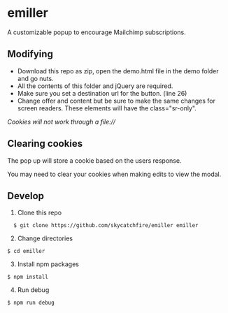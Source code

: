 # emiller
A customizable popup to encourage Mailchimp subscriptions.

## Modifying 
- Download this repo as zip, open the demo.html file in the demo folder and go nuts.
- All the contents of this folder and jQuery are required.
- Make sure you set a destination url for the button. (line 26)
- Change offer and content but be sure to make the same changes for screen readers. These elements will have the class="sr-only".

*Cookies will not work through a file://*

## Clearing cookies
The pop up will store a cookie based on the users response.

You may need to clear your cookies when making edits to view the modal.

## Develop

1. Clone this repo

```
  $ git clone https://github.com/skycatchfire/emiller emiller
```

2. Change directories

```
$ cd emiller
```

3. Install npm packages

```
$ npm install
```

4. Run debug

```
$ npm run debug
```
